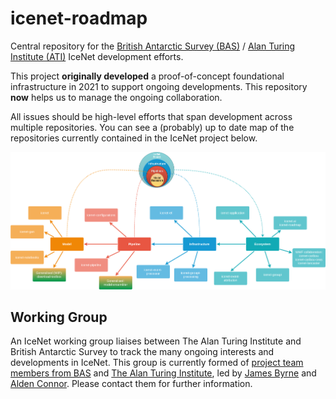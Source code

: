 # icenet-roadmap

Central repository for the [British Antarctic Survey (BAS)](https://www.bas.ac.uk) / [Alan Turing Institute (ATI)](https://turing.ac.uk) IceNet development efforts.

This project __originally developed__ a proof-of-concept foundational infrastructure in 2021 to support ongoing developments. This repository __now__ helps us to manage the ongoing collaboration.

All issues should be high-level efforts that span development across multiple repositories. You can see a (probably) up to date map of the repositories currently contained in the IceNet project below.

![The IceNet Code Map - from product onion to repository!](/images/icenet_code_map.png)

## Working Group

An IceNet working group liaises between The Alan Turing Institute and British Antarctic Survey to track the many ongoing interests and developments in IceNet. This group is currently formed of [project team members from BAS](https://www.bas.ac.uk/project/icenet/#people) and [The Alan Turing Institute](https://www.turing.ac.uk/research/research-projects/understanding-arctic-sea-ice-loss), led by [James Byrne](https://www.bas.ac.uk/profile/jambyr/) and [Alden Connor](https://www.turing.ac.uk/people/business-team/alden-conner). Please contact them for further information.


